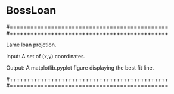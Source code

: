 # BossLoan 


#==============================================
#++++++++++++++++++++++++++++++++++++++++++++++

Lame loan projction.


Input: A set of (x,y) coordinates.

Output: A matplotlib.pyplot figure displaying
        the best fit line.


#++++++++++++++++++++++++++++++++++++++++++++++
#==============================================
